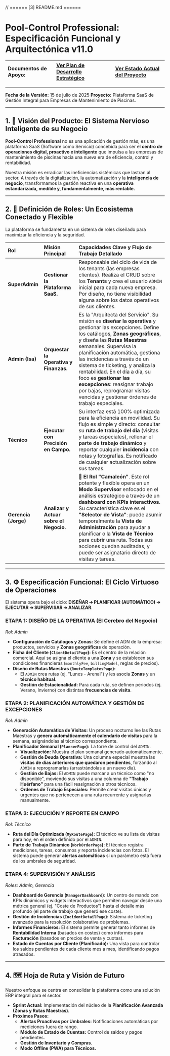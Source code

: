 // ====== [3] README.md ======

# Pool-Control Professional: Especificación Funcional y Arquitectónica v11.0

| **Documentos de Apoyo:** | [Ver Plan de Desarrollo Estratégico](./DEVELOPMENT_PLAN.md) | [Ver Estado Actual del Proyecto](./PROJECT_STATUS.md) |
| :----------------------- | :---------------------------------------------------------- | :---------------------------------------------------- |

---

**Fecha de la Versión:** 15 de julio de 2025
**Proyecto:** Plataforma SaaS de Gestión Integral para Empresas de Mantenimiento de Piscinas.

---

## 1. 🎯 Visión del Producto: El Sistema Nervioso Inteligente de su Negocio

**Pool-Control Professional** no es una aplicación de gestión más; es una plataforma SaaS (Software como Servicio) concebida para ser el **centro de operaciones digital, proactivo e inteligente** que impulsa a las empresas de mantenimiento de piscinas hacia una nueva era de eficiencia, control y rentabilidad.

Nuestra misión es erradicar las ineficiencias sistémicas que lastran al sector. A través de la digitalización, la automatización y la **inteligencia de negocio**, transformamos la gestión reactiva en una **operativa estandarizada, medible y, fundamentalmente, más rentable.**

---

## 2. 👥 Definición de Roles: Un Ecosistema Conectado y Flexible

La plataforma se fundamenta en un sistema de roles diseñado para maximizar la eficiencia y la seguridad.

| Rol                  | Misión Principal                        | Capacidades Clave y Flujo de Trabajo Detallado                                                                                                                                                                                                                                                                                                                                                                                                                                              |
| :------------------- | :-------------------------------------- | :------------------------------------------------------------------------------------------------------------------------------------------------------------------------------------------------------------------------------------------------------------------------------------------------------------------------------------------------------------------------------------------------------------------------------------------------------------------------------------------ |
| **SuperAdmin**       | **Gestionar la Plataforma SaaS.**       | Responsable del ciclo de vida de los tenants (las empresas clientes). Realiza el CRUD sobre los **Tenants** y crea el usuario `ADMIN` inicial para cada nueva empresa. Por diseño, no tiene visibilidad alguna sobre los datos operativos de sus clientes.                                                                                                                                                                                                                                  |
| **Admin (Isa)**      | **Orquestar la Operativa y Finanzas.**  | Es la "Arquitecta del Servicio". Su misión es **diseñar la operativa** y gestionar las excepciones. Define los catálogos, **Zonas geográficas**, y diseña las **Rutas Maestras** semanales. Supervisa la planificación automática, gestiona las incidencias a través de un sistema de ticketing, y analiza la rentabilidad. En el día a día, su foco es **gestionar las excepciones**: reasignar trabajo por bajas, reprogramar visitas vencidas y gestionar órdenes de trabajo especiales. |
| **Técnico**          | **Ejecutar con Precisión en Campo.**    | Su interfaz está 100% optimizada para la eficiencia en movilidad. Su flujo es simple y directo: consultar su **ruta de trabajo del día** (visitas y tareas especiales), rellenar el **parte de trabajo dinámico** y reportar cualquier **incidencia** con notas y fotografías. Es notificado de cualquier actualización sobre sus tareas.                                                                                                                                                   |
| **Gerencia (Jorge)** | **Analizar y Actuar sobre el Negocio.** | 👑 **El Rol "Camaleón"**. Este rol potente y flexible opera en un **Modo Supervisor** enfocado en el análisis estratégico a través de un **dashboard con KPIs interactivos**. Su característica clave es el **"Selector de Vista"**: puede asumir temporalmente la **Vista de Administración** para ayudar a planificar o la **Vista de Técnico** para cubrir una ruta. Todas sus acciones quedan auditadas, y puede ser asignatario directo de visitas y tareas.                           |

---

## 3. ⚙️ Especificación Funcional: El Ciclo Virtuoso de Operaciones

El sistema opera bajo el ciclo: **DISEÑAR ➔ PLANIFICAR (AUTOMÁTICO) ➔ EJECUTAR ➔ SUPERVISAR ➔ ANALIZAR**.

### **ETAPA 1: DISEÑO DE LA OPERATIVA (El Cerebro del Negocio)**

_Rol: Admin_

- **Configuración de Catálogos y Zonas:** Se define el ADN de la empresa: productos, servicios y **Zonas geográficas** de operación.
- **Ficha del Cliente (`ClientDetailPage`):** Es el centro de la relación comercial. Aquí se asigna el cliente a una **Zona** y se establecen sus condiciones financieras (`monthlyFee`, `billingModel`, reglas de precios).
- **Diseño de Rutas Maestras (`RouteTemplatesPage`):**
  - El `ADMIN` crea rutas (ej. "Lunes - Arenal") y les asocia **Zonas** y un **técnico habitual**.
  - **Gestión de Estacionalidad:** Para cada ruta, se definen periodos (ej. Verano, Invierno) con distintas **frecuencias de visita**.

### **ETAPA 2: PLANIFICACIÓN AUTOMÁTICA Y GESTIÓN DE EXCEPCIONES**

_Rol: Admin_

- **Generación Automática de Visitas:** Un proceso nocturno lee las Rutas Maestras y **genera automáticamente el calendario de visitas** para la semana, asignándolas al técnico correspondiente.
- **Planificador Semanal (`PlannerPage`):** La torre de control del `ADMIN`.
  - **Visualización:** Muestra el plan semanal generado automáticamente.
  - **Gestión de Deuda Operativa:** Una columna especial muestra las **visitas de días anteriores que quedaron pendientes**, forzando al `ADMIN` a reprogramarlas (arrastrándolas a un nuevo día).
  - **Gestión de Bajas:** El `ADMIN` puede marcar a un técnico como "no disponible", moviendo sus visitas a una columna de **"Trabajo Huérfano"** para una fácil reasignación a otros técnicos.
  - **Órdenes de Trabajo Especiales:** Permite crear visitas únicas y urgentes que no pertenecen a una ruta recurrente y asignarlas manualmente.

### **ETAPA 3: EJECUCIÓN Y REPORTE EN CAMPO**

_Rol: Técnico_

- **Ruta del Día Optimizada (`MyRoutePage`):** El técnico ve su lista de visitas para hoy, en el orden definido por el `ADMIN`.
- **Parte de Trabajo Dinámico (`WorkOrderPage`):** El técnico registra mediciones, tareas, consumos y reporta incidencias con fotos. El sistema puede generar **alertas automáticas** si un parámetro está fuera de los umbrales de seguridad.

### **ETAPA 4: SUPERVISIÓN Y ANÁLISIS**

_Roles: Admin, Gerencia_

- **Dashboard de Gerencia (`ManagerDashboard`):** Un centro de mando con KPIs dinámicos y widgets interactivos que permiten navegar desde una métrica general (ej. "Coste de Productos") hasta el detalle más profundo (el parte de trabajo que generó ese coste).
- **Gestión de Incidencias (`IncidentDetailPage`):** Sistema de ticketing avanzado para la resolución colaborativa de problemas.
- **Informes Financieros:** El sistema permite generar tanto informes de **Rentabilidad Interna** (basados en costes) como informes para **Facturación** (basados en precios de venta y cuotas).
- **Estado de Cuentas por Cliente (Planificado):** Una vista para controlar los saldos pendientes de cada cliente mes a mes, identificando pagos atrasados.

---

## 4. 🗺️ Hoja de Ruta y Visión de Futuro

Nuestro enfoque se centra en consolidar la plataforma como una solución ERP integral para el sector.

- **Sprint Actual:** Implementación del núcleo de la **Planificación Avanzada (Zonas y Rutas Maestras)**.
- **Próximos Pasos:**
  - **Alertas Proactivas por Umbrales:** Notificaciones automáticas por mediciones fuera de rango.
  - **Módulo de Estado de Cuentas:** Control de saldos y pagos pendientes.
  - **Gestión de Inventario y Compras.**
  - **Modo Offline (PWA) para Técnicos.**
